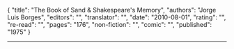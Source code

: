 {
"title": "The Book of Sand & Shakespeare's Memory",
"authors": "Jorge Luis Borges",
"editors": "",
"translator": "",
"date": "2010-08-01",
"rating": "",
"re-read": "",
"pages": "176",
"non-fiction": "",
"comic": "",
"published": "1975"
}

---
